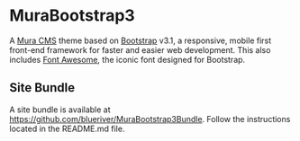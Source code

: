 # MuraBootstrap3
A [Mura CMS](http://www.getmura.com) theme based on [Bootstrap](http://getbootstrap.com/) v3.1, a responsive, mobile first front-end framework for faster and easier web development. This also includes [Font Awesome](http://fontawesome.io/), the iconic font designed for Bootstrap.

## Site Bundle
A site bundle is available at https://github.com/blueriver/MuraBootstrap3Bundle. Follow the instructions located in the README.md file.